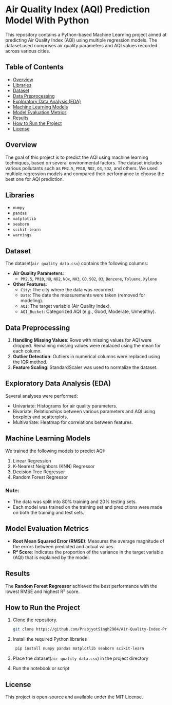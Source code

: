 
# Air Quality Index (AQI) Prediction Model With Python

This repository contains a Python-based Machine Learning project aimed at predicting Air Quality Index (AQI) using multiple regression models. The dataset used comprises air quality parameters and AQI values recorded across various cities.

## Table of Contents

- [Overview](#overview)
- [Libraries](#libraries)
- [Dataset](#dataset)
- [Data Preprocessing](#data-preprocessing)
- [Exploratory Data Analysis (EDA)](#exploratory-data-analysis-eda)
- [Machine Learning Models](#machine-learning-models)
- [Model Evaluation Metrics](#model-evaluation-metrics)
- [Results](#results)
- [How to Run the Project](#how-to-run-the-project)
- [License](#license)

## Overview

The goal of this project is to predict the AQI using machine learning techniques, based on several environmental factors. The dataset includes various pollutants such as `PM2.5`, `PM10`, `NO2`, `O3`, `SO2`, and others. We used multiple regression models and compared their performance to choose the best one for AQI prediction.

##  Libraries

  - `numpy`
  - `pandas`
  - `matplotlib`
  - `seaborn`
  - `scikit-learn`
  - `warnings`

## Dataset

The dataset(`air quality data.csv`) contains the following columns:
- **Air Quality Parameters**:
  - `PM2.5`, `PM10`, `NO`, `NO2`, `NOx`, `NH3`, `CO`, `SO2`, `O3`, `Benzene`, `Toluene`, `Xylene`
- **Other Features**:
  - `City`: The city where the data was recorded.
  - `Date`: The date the measurements were taken (removed for modeling).
  - `AQI`: The target variable (Air Quality Index).
  - `AQI_Bucket`: Categorized AQI (e.g., Good, Moderate, Unhealthy).



## Data Preprocessing

1. **Handling Missing Values**: Rows with missing values for AQI were dropped. Remaining missing values were replaced using the mean for each column.
2. **Outlier Detection**: Outliers in numerical columns were replaced using the IQR method.
3. **Feature Scaling**: StandardScaler was used to normalize the dataset.

## Exploratory Data Analysis (EDA)

Several analyses were performed:
- Univariate: Histograms for air quality parameters.
- Bivariate: Relationships between various parameters and AQI using boxplots and scatterplots.
- Multivariate: Heatmap for correlations between features.

## Machine Learning Models

We trained the following models to predict AQI:

1. Linear Regression
2. K-Nearest Neighbors (KNN) Regressor
3. Decision Tree Regressor
4. Random Forest Regressor

### Note:
- The data was split into 80% training and 20% testing sets.
- Each model was trained on the training set and predictions were made on both the training and test sets.

## Model Evaluation Metrics

- **Root Mean Squared Error (RMSE)**: Measures the average magnitude of the errors between predicted and actual values.
- **R² Score**: Indicates the proportion of the variance in the target variable (AQI) that is explained by the model.

## Results

The **Random Forest Regressor** achieved the best performance with the lowest RMSE and highest R² score.


## How to Run the Project

1. Clone the repository.
   ```bash
   git clone https://github.com/PrabjyotSingh2904/Air-Quality-Index-Prediction-Model-with-Python.git
   ```

2. Install the required Python libraries
    ```bash
     pip install numpy pandas matplotlib seaborn scikit-learn
    ```

3. Place the dataset(`air quality data.csv`) in the project directory
  
4. Run the notebook or script

## License
This project is open-source and available under the MIT License.
